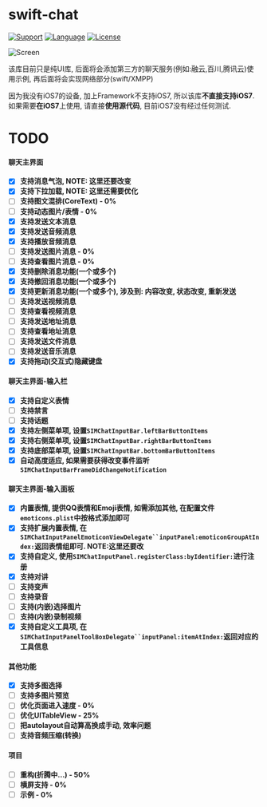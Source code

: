 # swift-chat

[![Support](https://img.shields.io/badge/support-iOS%208%2B%20-blue.svg?style=flat)](https://www.apple.com/nl/ios/)
[![Language](http://img.shields.io/badge/language-swift-brightgreen.svg?style=flat
		)](https://developer.apple.com/swift)
[![License](http://img.shields.io/badge/license-MIT-lightgrey.svg?style=flat
		)](http://mit-license.org)

![Screen](https://github.com/sagesse-cn/swift-chat/blob/master/Design/Screen%20Snapshoot.gif)

该库目前只是纯UI库, 后面将会添加第三方的聊天服务(例如:融云,百川,腾讯云)使用示例, 再后面将会实现网络部分(swift/XMPP)

因为我没有iOS7的设备, 加上Framework不支持iOS7, 所以该库**不直接支持iOS7**.
如果需要**在iOS7**上使用, 请直接**使用源代码**, 目前iOS7没有经过任何测试.

# TODO
#### 聊天主界面
* [X] **支持消息气泡, NOTE: 这里还要改变**
* [X] **支持下拉加载, NOTE: 这里还需要优化**
* [ ] **支持图文混排(CoreText) - 0%**
* [ ] **支持动态图片/表情 - 0%**
* [X] **支持发送文本消息**
* [X] **支持发送音频消息**
* [X] **支持播放音频消息**
* [ ] **支持发送图片消息 - 0%**
* [ ] **支持查看图片消息 - 0%**
* [X] **支持删除消息功能(一个或多个)**
* [X] **支持撤回消息功能(一个或多个)**
* [X] **支持更新消息功能(一个或多个), 涉及到: 内容改变, 状态改变, 重新发送**
* [ ] **支持发送视频消息**
* [ ] **支持查看视频消息**
* [ ] **支持发送地址消息**
* [ ] **支持查看地址消息**
* [ ] **支持发送文件消息**
* [ ] **支持发送音乐消息**
* [X] **支持拖动(交互式)隐藏键盘**

#### 聊天主界面-输入栏
* [X] **支持自定义表情**
* [ ] **支持禁言**
* [ ] **支持话题**
* [X] **支持左侧菜单项, 设置`SIMChatInputBar.leftBarButtonItems`**
* [X] **支持右侧菜单项, 设置`SIMChatInputBar.rightBarButtonItems`**
* [X] **支持底部菜单项, 设置`SIMChatInputBar.bottomBarButtonItems`**
* [X] **自动高度适应, 如果需要获得改变事件监听`SIMChatInputBarFrameDidChangeNotification`**

#### 聊天主界面-输入面板
* [X] **内置表情, 提供QQ表情和Emoji表情, 如需添加其他, 在配置文件`emoticons.plist`中按格式添加即可**
* [X] **支持扩展内置表情, 在`SIMChatInputPanelEmoticonViewDelegate``inputPanel:emoticonGroupAtIndex:`返回表情组即可. NOTE:这里还要改**
* [X] **支持自定义, 使用`SIMChatInputPanel.registerClass:byIdentifier:`进行注册**
* [X] **支持对讲**
* [ ] **支持变声**
* [ ] **支持录音**
* [ ] **支持(内嵌)选择图片**
* [ ] **支持(内嵌)录制视频**
* [X] **支持自定义工具项, 在`SIMChatInputPanelToolBoxDelegate``inputPanel:itemAtIndex:`返回对应的工具信息**

#### 其他功能
* [X] **支持多图选择**
* [ ] **支持多图片预览**
* [ ] **优化页面进入速度 - 0%**
* [ ] **优化UITableView - 25%**
* [ ] **把autolayout自动算高换成手动, 效率问题**
* [ ] **支持音频压缩(转换)**

#### 项目
* [ ] **重构(折腾中...) - 50%**
* [ ] **横屏支持 - 0%**
* [ ] **示例 - 0%**
